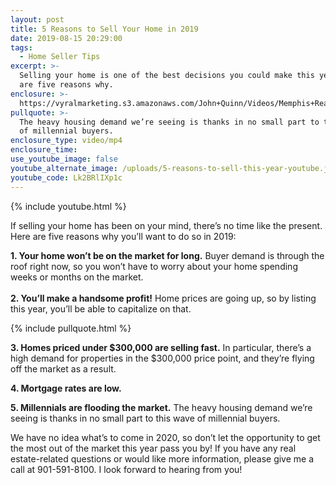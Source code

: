 ```yaml
---
layout: post
title: 5 Reasons to Sell Your Home in 2019
date: 2019-08-15 20:29:00
tags:
  - Home Seller Tips
excerpt: >-
  Selling your home is one of the best decisions you could make this year. Here
  are five reasons why.
enclosure: >-
  https://vyralmarketing.s3.amazonaws.com/John+Quinn/Videos/Memphis+Real+Estate-+5+Reasons+to+Sell+Your+Home+in+2019.mp4
pullquote: >-
  The heavy housing demand we’re seeing is thanks in no small part to this wave
  of millennial buyers.
enclosure_type: video/mp4
enclosure_time:
use_youtube_image: false
youtube_alternate_image: /uploads/5-reasons-to-sell-this-year-youtube.jpg
youtube_code: Lk2BRlIXp1c
---
```


{% include youtube.html %}

If selling your home has been on your mind, there’s no time like the present. Here are five reasons why you’ll want to do so in 2019:

**1\. Your home won’t be on the market for long.** Buyer demand is through the roof right now, so you won’t have to worry about your home spending weeks or months on the market.&nbsp;<br>&nbsp;<br>**2\. You’ll make a handsome profit\!** Home prices are going up, so by listing this year, you’ll be able to capitalize on that.&nbsp;

{% include pullquote.html %}

**3\. Homes priced under $300,000 are selling fast.** In particular, there’s a high demand for properties in the $300,000 price point, and they’re flying off the market as a result.&nbsp;

**4\. Mortgage rates are low.&nbsp;**

**5\. Millennials are flooding the market.** The heavy housing demand we’re seeing is thanks in no small part to this wave of millennial buyers.&nbsp;

We have no idea what’s to come in 2020, so don’t let the opportunity to get the most out of the market this year pass you by\! If you have any real estate-related questions or would like more information, please give me a call at 901-591-8100. I look forward to hearing from you\!&nbsp;